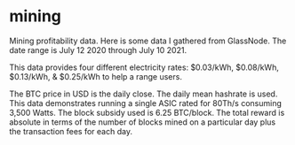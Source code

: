 # mining
Mining profitability data.
Here is some data I gathered from GlassNode. The date range is July 12 2020 through July 10 2021.

This data provides four different electricity rates: $0.03/kWh, $0.08/kWh, $0.13/kWh, & $0.25/kWh to help a range users. 

The BTC price in USD is the daily close. 
The daily mean hashrate is used. 
This data demonstrates running a single ASIC rated for 80Th/s consuming 3,500 Watts.
The block subsidy used is 6.25 BTC/block. The total reward is absolute in terms of the number of blocks mined on a particular day plus the transaction fees for each day. 
